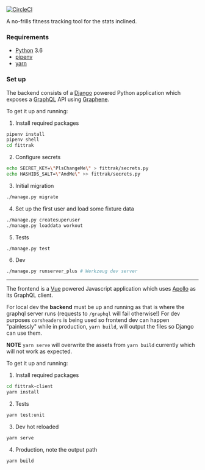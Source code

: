 [![CircleCI](https://circleci.com/gh/tsoporan/fittrak/tree/master.svg?style=svg)](https://circleci.com/gh/tsoporan/fittrak/tree/master)

A no-frills fitness tracking tool for the stats inclined.

### Requirements

- [Python](https://www.python.org/) 3.6
- [pipenv](https://github.com/pypa/pipenv)
- [yarn](https://yarnpkg.com/en/)

### Set up

The backend consists of a [Django](https://www.djangoproject.com/) powered Python application which exposes a 
[GraphQL](https://graphql.org/learn/) API using [Graphene](http://graphene-python.org/).

To get it up and running:

1. Install required packages
```bash
pipenv install
pipenv shell
cd fittrak
```

2. Configure secrets
```bash
echo SECRET_KEY=\"PlsChangeMe\" > fittrak/secrets.py
echo HASHIDS_SALT=\"AndMe\" >> fittrak/secrets.py
```

3. Initial migration
```bash
./manage.py migrate
```

4. Set up the first user and load some fixture data
```bash
./manage.py createsuperuser
./manage.py loaddata workout
```

5. Tests
```bash
./manage.py test
```

6. Dev
```bash
./manage.py runserver_plus # Werkzeug dev server
```

---

The frontend is a [Vue](https://vuejs.org/) powered Javascript application which uses [Apollo](https://www.apollographql.com/) as its GraphQL
client.

For local dev the **backend** must be up and running as that is where the graphql server runs (requests to
`/graphql` will fail otherwise!) For dev purposes `corsheaders` is being used so frontend dev can
happen "painlessly" while in production, `yarn build`, will output the files so Django can use them.

**NOTE** `yarn serve` will overwrite the assets from `yarn build` currently which will not work as
expected.

To get it up and running:

1. Install required packages
```bash
cd fittrak-client
yarn install
```

2. Tests
```bash
yarn test:unit
```

3. Dev hot reloaded
```bash
yarn serve
```

4. Production, note the output path
```bash
yarn build
```

